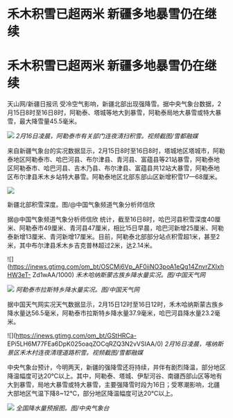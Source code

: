 # 禾木积雪已超两米 新疆多地暴雪仍在继续

# 禾木积雪已超两米 新疆多地暴雪仍在继续

天山网/新疆日报讯
受冷空气影响，新疆北部出现强降雪。据中央气象台数据，2月15日8时至16日8时，阿勒泰、塔城等地大到暴雪，阿勒泰局地大暴雪或特大暴雪，最大降雪量45.5毫米。

![](https://inews.gtimg.com/om_bt/O1G7oo0cdiDQbH1QBylEmFoWvWb4IG4Rc9A8furZ1EFssAA/1000)
_2月16日凌晨，阿勒泰市有关部门连夜清扫积雪。视频截图/雪都融媒_

来自新疆气象台的实况数据显示，2月15日8时至16日8时，塔城地区塔城市，阿勒泰地区阿勒泰市、哈巴河县、布尔津县、青河县、富蕴县等21站暴雪，阿勒泰地区阿勒泰市、哈巴河县、吉木乃县、布尔津县、富蕴县共12站大暴雪，阿勒泰地区布尔津县禾木乡站特大暴雪。阿勒泰地区北部东部山区新增积雪17—68厘米。

![](https://inews.gtimg.com/om_bt/O0X-r8pKOVE7alo7sVNwtU3D8K38OzrNjn_3UreO7hMdYAA/1000)

新疆北部积雪深度。图/@中国气象频道气象分析师信欣

据@中国气象频道气象分析师信欣
统计，截至16日8时，哈巴河县积雪深度40厘米、阿勒泰市49厘米、青河县47厘米，相比15日早晨，哈巴河新增25厘米、阿勒泰新增13厘米、青河新增17厘米。目前，阿勒泰北部部分站点积雪超1米，甚至2米，其中布尔津县禾木乡吉克普林超过2米，达2.14米。

![](https://inews.gtimg.com/om_bt/OSCMj6Vp_AF0iiNO3poA1eQg14ZnvrZXIxhHW3eT-
Zd1wAA/1000) _禾木哈纳斯蒙古族乡降水量实况。图/中国天气网_

![](https://inews.gtimg.com/om_bt/O0n1z42zCAPSk-7NwpD5K4F-sIj5TRcHeZXDLJVMpP2J0AA/1000)
_阿勒泰市拉斯特乡降水量实况。图/中国天气网_

据中国天气网实况天气数据显示，2月15日12时至16日12时，禾木哈纳斯蒙古族乡降水量达56.5毫米，阿勒泰市拉斯特乡降水量37.9毫米，哈巴河县降水量23.2毫米。

![](https://inews.gtimg.com/om_bt/GStHRCa-
EPi5LH6M77FEa6DpK025oaqZOCqRZQ3N2vVSIAA/0)
_2月16日凌晨，喀纳斯景区禾木村连夜清理道路积雪。视频截图/雪都融媒_

中央气象台预计，今明两天，新疆的强降雪还将持续，并伴有剧烈降温，部分地区降温幅度可达20℃以上。其中，阿勒泰、塔城、伊犁河谷、南疆西部山区等地有大到暴雪，局地大暴雪或特大暴雪，主要强降雪时段为16日；受寒潮影响，北疆大部地区气温下降8~12℃，部分地区降温幅度可达20℃以上。

![](https://inews.gtimg.com/om_bt/ONCG1wXwr6PalF74lhEfJmKTacGbWySSwDG_3WRhwDSJoAA/1000)
_全国降水量预报图。图/中央气象台_

